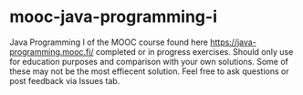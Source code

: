 # mooc-java-programming-i
Java Programming I of the MOOC course found here https://java-programming.mooc.fi/ completed or in progress exercises.
Should only use for education purposes and comparison with your own solutions. Some of these may not be the most effiecent solution. 
Feel free to ask questions or post feedback via Issues tab.

 
